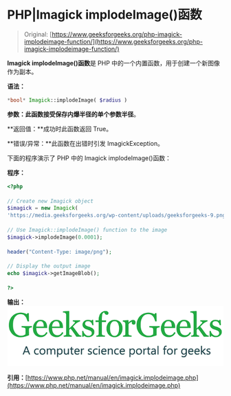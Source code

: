 # PHP|Imagick implodeImage()函数

> Original: [https://www.geeksforgeeks.org/php-imagick-implodeimage-function/](https://www.geeksforgeeks.org/php-imagick-implodeimage-function/)

**Imagick implodeImage()函数**是 PHP 中的一个内置函数，用于创建一个新图像作为副本。

**语法：**

```php
*bool* Imagick::implodeImage( $radius )
```

**参数：**此函数接受保存内爆半径的单个参数**半径**。

**返回值：**成功时此函数返回 True。

**错误/异常：**此函数在出错时引发 ImagickException。

下面的程序演示了 PHP 中的 Imagick implodeImage()函数：

**程序：**

```php
<?php

// Create new Imagick object
$imagick = new Imagick(
'https://media.geeksforgeeks.org/wp-content/uploads/geeksforgeeks-9.png');

// Use Imagick::implodeImage() function to the image
$imagick->implodeImage(0.0001);

header("Content-Type: image/png");

// Display the output image
echo $imagick->getImageBlob();

?>
```

**输出：**
![Imagick::implodeImage](img/c6e0a168008bc4a43314f9fb895e5c7c.png)

**引用：**[https://www.php.net/manual/en/imagick.implodeimage.php](https://www.php.net/manual/en/imagick.implodeimage.php)